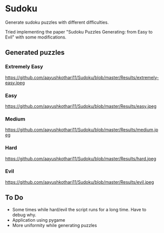 # Sudoku

Generate sudoku puzzles with different difficulties.
<br>

Tried implementing the paper "Sudoku Puzzles Generating: from Easy to Evil" with some modifications. 
<br>

## Generated puzzles

### Extremely Easy

https://github.com/aayushkothari11/Sudoku/blob/master/Results/extremely-easy.jpeg

### Easy

https://github.com/aayushkothari11/Sudoku/blob/master/Results/easy.jpeg

### Medium

https://github.com/aayushkothari11/Sudoku/blob/master/Results/medium.jpeg

### Hard

https://github.com/aayushkothari11/Sudoku/blob/master/Results/hard.jpeg

### Evil

https://github.com/aayushkothari11/Sudoku/blob/master/Results/evil.jpeg



## To Do
 - Some times while hard/evil the script runs for a long time. Have to debug why.
 - Application using pygame 
 - More uniformity while generating puzzles





